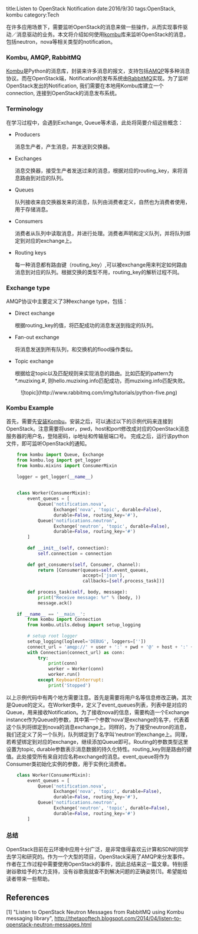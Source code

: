﻿title:Listen to OpenStack Notification
date:2016/9/30
tags:OpenStack, kombu
category:Tech

在许多应用场景下，需要监听OpenStack的消息来做一些操作，从而实现事件驱动／消息驱动的业务。本文将介绍如何使用[kombu](http://kombu.readthedocs.io/en/latest/introduction.html#installation)库来监听OpenStack的消息，包括neutron，nova等相关类型的notification。

### Kombu, AMQP, RabbitMQ

[Kombu](https://github.com/celery/kombu)是Python的消息库，封装来许多消息的报文，支持包括[AMQP](https://www.amqp.org/)等多种消息协议。而在OpenStack端，Notification的发布系统由[RabbitMQ](http://www.rabbitmq.com/)实现。为了监听OpenStack发出的Notification, 我们需要在本地用Kombu库建立一个connection, 连接到OpenStack的消息发布系统。

### Terminology 

在学习过程中，会遇到Exchange, Queue等术语，此处将简要介绍这些概念：

* Producers
	
	消息生产者，产生消息，并发送到交换器。

* Exchanges

	消息交换器，接受生产者发送过来的消息，根据对应的routing\_key，来将消息路由到对应的队列。

* Queues

	队列接收来自交换器发来的消息，队列由消费者定义，自然也为消费者使用，用于存储消息。

* Consumers

	消费者从队列中读取消息，并进行处理。消费者声明和定义队列，并将队列绑定到对应的exchange上。

* Routing keys

	每一种消息都有路由键（routing\_key）,可以被exchange用来判定如何路由消息到对应的队列。根据交换的类型不用，routing\_key的解析过程不同。

### Exchange type

AMQP协议中主要定义了3种exchange type，包括：

* Direct exchange

	根据routing\_key的值，将匹配成功的消息发送到指定的队列。

* Fan-out exchange

	将消息发送到所有队列，和交换机的flood操作类似。


* Topic exchange

	根据给定topic以及匹配规则来实现消息的路由。比如匹配的pattern为*.muzixing.#, 则hello.muzixing.info匹配成功，而muzixing.info匹配失败。

<center>![topic](http://www.rabbitmq.com/img/tutorials/python-five.png)</center>


### Kombu Example

首先，需要先[安装Kombu](http://kombu.readthedocs.io/en/latest/introduction.html#installation)。安装之后，可以通过以下的示例代码来连接到OpenStack。注意需要将user，pwd，host和port修改成对应的OpenStack消息服务器的用户名，登陆密码，ip地址和传输层端口号。 完成之后，运行该python文件，即可监听OpenStack的通知。

```py
    from kombu import Queue, Exchange
    from kombu.log import get_logger
    from kombu.mixins import ConsumerMixin
    
    logger = get_logger(__name__)
    
    
    class Worker(ConsumerMixin):
        event_queues = [
            Queue('notification.nova',
                  Exchange('nova', 'topic', durable=False),
                  durable=False, routing_key='#'),
            Queue('notifications.neutron',
                  Exchange('neutron', 'topic', durable=False),
                  durable=False, routing_key='#')
        ]
    
        def __init__(self, connection):
            self.connection = connection
    
        def get_consumers(self, Consumer, channel):
            return [Consumer(queues=self.event_queues,
                             accept=['json'],
                             callbacks=[self.process_task])]
    
        def process_task(self, body, message):
            print("Receive message: %r" % (body, ))
            message.ack()
    
    if __name__ == '__main__':
        from kombu import Connection
        from kombu.utils.debug import setup_logging
    
        # setup root logger
        setup_logging(loglevel='DEBUG', loggers=[''])
        connect_url = 'amqp://' + user + ':' + pwd + '@' + host + ':' + port + '//'
        with Connection(connect_url) as conn:
            try:
                print(conn)
                worker = Worker(conn)
                worker.run()
            except KeyboardInterrupt:
                print('Stopped')
```

以上示例代码中有两个地方需要注意。首先是需要将用户名等信息修改正确，其次是Queue的定义。在Worker类中，定义了event\_queues列表，列表中是对应的Queue，用来接收️Notification。为了接收nova的信息，需要构造一个Exchange instance作为Queue的参数，其中第一个参数‘nova’是exchange的名字，代表着这个队列将绑定到nova的消息exchange上。同样的，为了接受neutron的消息，我们还定义了另一个队列，队列绑定到了名字叫‘neutron’的exchange上。同理，若希望绑定到对应的exchange，继续添加Queue即可。Routing的参数类型这里设置为topic, durable参数表示消息数据的持久化特性。routing\_key则是路由的键值。此处接受所有来自对应名称exchange的消息。event\_queue将作为Consumer类初始化实例的参数，用于实例化消费者。

```py
    class Worker(ConsumerMixin):
        event_queues = [
            Queue('notification.nova',
                  Exchange('nova', 'topic', durable=False),
                  durable=False, routing_key='#'),
            Queue('notifications.neutron',
                  Exchange('neutron', 'topic', durable=False),
                  durable=False, routing_key='#')
        ]
```

### 总结

OpenStack目前在云环境中应用十分广泛，是非常值得喜欢云计算和SDN的同学去学习和研究的。作为一个大型的项目，OpenStack采用了AMQP来分发事件。作者在工作过程中需要使用OpenStack的事件，因此总结来这一篇文章。特别感谢谷歌给予的大力支持，没有谷歌我就查不到解决问题的正确姿势[1]。希望能给读者带来一些帮助。


## References

[1] "Listen to OpenStack Neutron Messages from RabbitMQ using Kombu messaging library", http://thetaooftech.blogspot.com/2014/04/listen-to-openstack-neutron-messages.html
